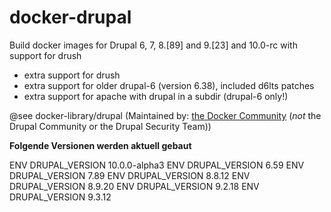 # docker-drupal
Build docker images for Drupal 6, 7, 8.[89] and 9.[23] and 10.0-rc with support for drush

* extra support for drush
* extra support for older drupal-6 (version 6.38), included d6lts patches
* extra support for apache with drupal in a subdir (drupal-6 only!)

@see docker-library/drupal
(Maintained by: [the Docker Community](https://github.com/docker-library/drupal) (*not* the Drupal Community or the Drupal Security Team))


**Folgende Versionen werden aktuell gebaut**

ENV DRUPAL_VERSION 10.0.0-alpha3
ENV DRUPAL_VERSION 6.59
ENV DRUPAL_VERSION 7.89
ENV DRUPAL_VERSION 8.8.12
ENV DRUPAL_VERSION 8.9.20
ENV DRUPAL_VERSION 9.2.18
ENV DRUPAL_VERSION 9.3.12
